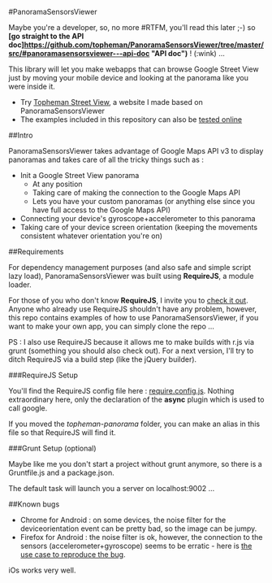#PanoramaSensorsViewer

Maybe you're a developer, so, no more #RTFM, you'll read this later ;-) so **[go straight to the API doc]https://github.com/topheman/PanoramaSensorsViewer/tree/master/src/#panoramasensorsviewer---api-doc "API doc")** ! (:wink) ...

This library will let you make webapps that can browse Google Street View just by moving your mobile device and looking at the panorama like you were inside it.

* Try [Topheman Street View](http://streetview.topheman.com/ "Topheman Street View"), a website I made based on PanoramaSensorsViewer
* The examples included in this repository can also be [tested online](http://labs.topheman.com/PanoramaSensorsViewer "tested online")

##Intro

PanoramaSensorsViewer takes advantage of Google Maps API v3 to display panoramas and takes care of all the tricky things such as :

* Init a Google Street View panorama
	* At any position
	* Taking care of making the connection to the Google Maps API
	* Lets you have your custom panoramas (or anything else since you have full access to the Google Maps API)
* Connecting your device's gyroscope+accelerometer to this panorama
* Taking care of your device screen orientation (keeping the movements consistent whatever orientation you're on)

##Requirements

For dependency management purposes (and also safe and simple script lazy load), PanoramaSensorsViewer was built using **RequireJS**, a module loader. 

For those of you who don't know **RequireJS**, I invite you to [check it out](http://requirejs.org/). Anyone who already use RequireJS shouldn't have any problem, however, this repo contains examples of how to use PanoramaSensorsViewer, if you want to make your own app, you can simply clone the repo ...

PS : I also use RequireJS because it allows me to make builds with r.js via grunt (something you should also check out). For a next version, I'll try to ditch RequireJS via a build step (like the jQuery builder).

###RequireJS Setup

You'll find the RequireJS config file here : [require.config.js](https://github.com/topheman/PanoramaSensorsViewer/blob/master/src/js/require.config.js). Nothing extraordinary here, only the declaration of the **async** plugin which is used to call google.

If you moved the *topheman-panorama* folder, you can make an alias in this file so that RequireJS will find it.

###Grunt Setup (optional)

Maybe like me you don't start a project without grunt anymore, so there is a Gruntfile.js and a package.json.

The default task will launch you a server on localhost:9002 ...

##Known bugs

* Chrome for Android : on some devices, the noise filter for the deviceorientation event can be pretty bad, so the image can be jumpy.
* Firefox for Android : the noise filter is ok, however, the connection to the sensors (accelerometer+gyroscope) seems to be erratic - here is [the use case to reproduce the bug](http://labs.topheman.com/PanoramaSensorsViewer/test.bug.android.firefox.html).

iOs works very well.